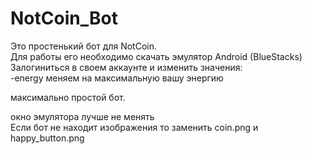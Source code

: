 
# NotCoin_Bot

Это простенький бот для NotCoin.\
Для работы его необходимо скачать эмулятор Android (BlueStacks)\
Залогиниться в своем аккаунте и изменить значения:\
-energy меняем на максимальную вашу энергию

максимально простой бот.

окно эмулятора лучше не менять\
Если бот не находит изображения то заменить coin.png и happy_button.png

